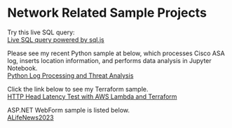 # Network Related Sample Projects
  
Try this live SQL query:  
<a href="https://aydevmo.github.io/my-network-sample/python/log_processing_01/step31_js_01_realtime_sql_query.html" target="_blank">
Live SQL query powered by sql.js</a>
  
Please see my recent Python sample at below, which processes Cisco ASA log, inserts location information, and performs data analysis in Jupyter Notebook.  
<a href="https://github.com/aydevmo/my-network-sample/tree/main/python/log_processing_01" target="_blank">
Python Log Processing and Threat Analysis </a>  
  
Click the link below to see my Terraform sample.  
<a href="https://github.com/aydevmo/my-network-sample/tree/main/automation/terraform/terraform_ping_01" target="_blank"> 
HTTP Head Latency Test with AWS Lambda and Terraform </a>  
  
ASP.NET WebForm sample is listed below.  
<a href="https://github.com/aydevmo/ALifeNews2023" target="_blank">
ALifeNews2023 </a>  
